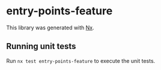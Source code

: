 # entry-points-feature

This library was generated with [Nx](https://nx.dev).

## Running unit tests

Run `nx test entry-points-feature` to execute the unit tests.
